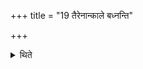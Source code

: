 +++
title = "19 तैरेनान्काले बध्नन्ति"

+++

<details><summary>थिते</summary>

तैरेनान्काले बध्नन्ति १९
</details>
